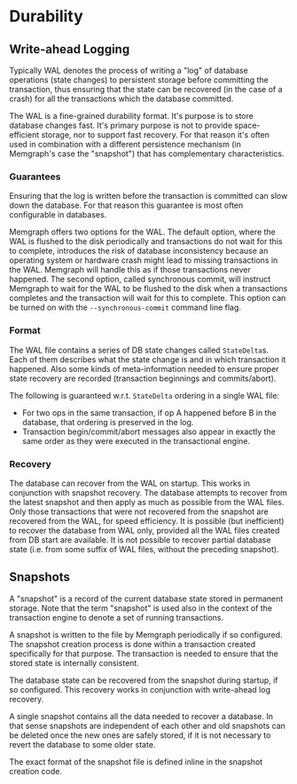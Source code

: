 # Durability

## Write-ahead Logging

Typically WAL denotes the process of writing a "log" of database
operations (state changes) to persistent storage before committing the
transaction, thus ensuring that the state can be recovered (in the case
of a crash) for all the transactions which the database committed.

The WAL is a fine-grained durability format. It's purpose is to store
database changes fast. It's primary purpose is not to provide
space-efficient storage, nor to support fast recovery. For that reason
it's often used in combination with a different persistence mechanism
(in Memgraph's case the "snapshot") that has complementary
characteristics.

### Guarantees

Ensuring that the log is written before the transaction is committed can
slow down the database. For that reason this guarantee is most often
configurable in databases.

Memgraph offers two options for the WAL. The default option, where the WAL is
flushed to the disk periodically and transactions do not wait for this to
complete, introduces the risk of database inconsistency because an operating
system or hardware crash might lead to missing transactions in the WAL. Memgraph
will handle this as if those transactions never happened. The second option,
called synchronous commit, will instruct Memgraph to wait for the WAL to be
flushed to the disk when a transactions completes and the transaction will wait
for this to complete. This option can be turned on with the
`--synchronous-commit` command line flag.

### Format

The WAL file contains a series of DB state changes called `StateDelta`s.
Each of them describes what the state change is and in which transaction
it happened. Also some kinds of meta-information needed to ensure proper
state recovery are recorded (transaction beginnings and commits/abort).

The following is guaranteed w.r.t. `StateDelta` ordering in
a single WAL file:
- For two ops in the same transaction, if op A happened before B in the
  database, that ordering is preserved in the log.
- Transaction begin/commit/abort messages also appear in exactly the
  same order as they were executed in the transactional engine.

### Recovery

The database can recover from the WAL on startup. This works in
conjunction with snapshot recovery. The database attempts to recover from
the latest snapshot and then apply as much as possible from the WAL
files. Only those transactions that were not recovered from the snapshot
are recovered from the WAL, for speed efficiency. It is possible (but
inefficient) to recover the database from WAL only, provided all the WAL
files created from DB start are available. It is not possible to recover
partial database state (i.e. from some suffix of WAL files, without the
preceding snapshot).

## Snapshots

A "snapshot" is a record of the current database state stored in permanent
storage. Note that the term "snapshot" is used also in the context of
the transaction engine to denote a set of running transactions.

A snapshot is written to the file by Memgraph periodically if so
configured. The snapshot creation  process is done within a transaction created
specifically for that purpose. The transaction is needed to ensure that
the stored state is internally consistent.

The database state can be recovered from the snapshot during startup, if
so configured. This recovery works in conjunction with write-ahead log
recovery.

A single snapshot contains all the data needed to recover a database. In
that sense snapshots are independent of each other and old snapshots can
be deleted once the new ones are safely stored, if it is not necessary
to revert the database to some older state.

The exact format of the snapshot file is defined inline in the snapshot
creation code.
